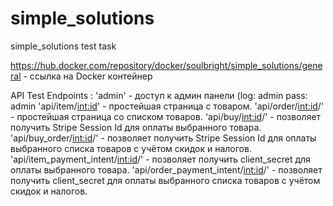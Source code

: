 # simple_solutions
simple_solutions test task

https://hub.docker.com/repository/docker/soulbright/simple_solutions/general - ссылка на Docker контейнер

API Test Endpoints :
'admin' - доступ к админ панели (log: admin pass: admin
'api/item/<int:id>' - простейшая страница с товаром.
'api/order/<int:id>/' - простейшая страница со списком товаров.
'api/buy/<int:id>/' - позволяет получить Stripe Session Id для оплаты выбранного товара.
'api/buy_order/<int:id>/' - позволяет получить Stripe Session Id для оплаты выбранного списка товаров с учётом скидок и налогов.
'api/item_payment_intent/<int:id>/' - позволяет получить client_secret для оплаты выбранного товара.
'api/order_payment_intent/<int:id>/' - позволяет получить client_secret для оплаты выбранного списка товаров с учётом скидок и налогов.
